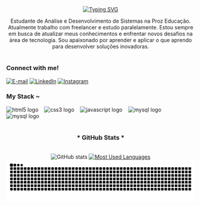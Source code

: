 <div style="text-align: center;" align="center">
  <a href="https://git.io/typing-svg"><img src="https://readme-typing-svg.demolab.com?font=Fira+Code&weight=4000&size=30&pause=1000&color=D600CF&center=true&vCenter=true&width=435&lines=Ol%C3%A1%2C+eu+sou+Luiz+Henrique" alt="Typing SVG" /></a>
</div>
<!-- eu usei o site
https://readme-typing-svg.demolab.com/demo/
para fazer esse titulo
-->

<!--<img align="center" alt="" src="./src/header-gif.gif">

#
-->
<p align="center">Estudante de Análise e Desenvolvimento de Sistemas na Proz Educação. Atualmente trabalho com freelancer e estudo paralelamente.
Estou sempre em busca de atualizar meus conhecimentos e enfrentar novos desafios na área de tecnologia. Sou apaixonado por aprender e aplicar o que aprendo para desenvolver soluções inovadoras.
  
#

<img align="right" alt="" height="190px" src="./src/study.gif">

<h3 align="left">Connect with me!</h3>

[![E-mail](https://img.shields.io/badge/-Email-000?style=for-the-badge&logo=microsoft-outlook&logoColor=FF00F6&color:FFF)](mailto:luiz.contato1364@gmail.com)
[![LinkedIn](https://img.shields.io/badge/-LinkedIn-000?style=for-the-badge&logo=linkedin&logoColor=FF00F6&color:FFF)](https://www.linkedin.com/in/LuizHenriqueMirandaSantos)
[![Instagram](https://img.shields.io/badge/-Instagram-000?style=for-the-badge&logo=instagram&logoColor=FF00F6&color:FFF)](https://www.instagram.com/llu1iz_)


<h3 align="left">My Stack ~</h3>

<div align="left">
  <img src="https://cdn.jsdelivr.net/gh/devicons/devicon/icons/html5/html5-original.svg" height="25" alt="html5 logo"  />
  <img width="8" />
  <img src="https://cdn.jsdelivr.net/gh/devicons/devicon/icons/css3/css3-original.svg" height="25" alt="css3 logo"  />
  <img width="8" />
  <img src="https://cdn.jsdelivr.net/gh/devicons/devicon/icons/javascript/javascript-plain.svg" height="25" alt="javascript logo"  />
  <img width="8" />
  <img src="https://cdn.jsdelivr.net/gh/devicons/devicon/icons/python/python-original.svg" height="25" alt="mysql logo"  />
  <img width="8" />
  <img src="https://cdn.jsdelivr.net/gh/devicons/devicon/icons/mysql/mysql-original.svg" height="25" alt="mysql logo"  />
  <img width="8" />
</div>


#

<div style="text-align: center;" align="center">
  <h3>* GitHub Stats *</h3>
  <br>
  <img src="https://github-readme-stats-git-masterrstaa-rickstaa.vercel.app/api?username=LuizHenriqueMirandaSantos&hide_title=true&show_icons=true&include_all_commits=true&count_private=true&line_height=25&hide=issues&bg_color=000&title_color=FF00F6&text_color=FFF&border_radius=3&border_color=36123c&icon_color=FF00F6&theme=jolly" alt="GitHub stats">

  <a href="https://github.com/mari4souza/github-readme-stats">
    <img src="https://github-readme-stats-git-masterrstaa-rickstaa.vercel.app/api/top-langs/?username=LuizHenriqueMirandaSantos&line_height=10&card_width=290&layout=compact&hide_title=false&count_private=true&langs_count=4&show_icons=true&title_color=FF00F6&hide=html,scss,less&bg_color=000&text_color=8B8B8B&border_radius=3&border_color=561760&count_private=true" alt="Most Used Languages">
  </a>
</div>


<picture align="center">
  <source media="(prefers-color-scheme: dark)" srcset="https://raw.githubusercontent.com/LuizHenriqueMirandaSantos/LuizHenriqueMirandaSantos/output/github-contribution-grid-snake-dark.svg">
  <source media="(prefers-color-scheme: light)" srcset="https://raw.githubusercontent.com/LuizHenriqueMirandaSantos/LuizHenriqueMirandaSantos/output/github-contribution-grid-snake-dark.svg">
  <img align="center" alt="github contribution grid snake animation" src="https://raw.githubusercontent.com/LuizHenriqueMirandaSantos/LuizHenriqueMirandaSantos/output/github-contribution-grid-snake.svg">
</picture>
